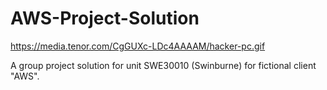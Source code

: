 # AWS-Project-Solution

https://media.tenor.com/CgGUXc-LDc4AAAAM/hacker-pc.gif

A group project solution for unit SWE30010 (Swinburne) for fictional client "AWS".
